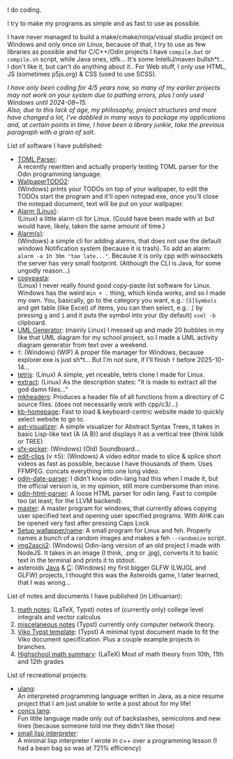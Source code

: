 ###
I do coding.

I try to make my programs as simple and as fast to use as possible.

I have never managed to build a make/cmake/ninja/visual studio project on Windows and only once on Linux, because of that, I try to use as few libraries as possible and for C/C++/Odin projects I have `compile.bat` or `compile.sh` script, while Java ones, idfk... It's some IntelliJ/maven bullsh*t... I don't like it, but can't do anything about it..
For Web stuff, I only use HTML, JS (sometimes p5js.org) & CSS (used to use SCSS).  

*I have only been coding for 4/5 years now, so many of my earlier projects may not work on your system due to pathing errors, plus I only used Windows until 2024-08~15.  
Also, due to this lack of age, my philosophy, project structures and more have changed a lot, I've dabbled in many ways to package my applications and, at certain points in time, I have been a library junkie, take the previous paragraph with a grain of salt.*

List of software I have published:
- [TOML Parser](https://github.com/Up05/toml_parser):  
  A recently rewritten and actually properly testing TOML parser for the Odin programming language.
- [WallpaperTODO2](https://github.com/Up05/WallpaperTODO2):  
  (Windows) prints your TODOs on top of your wallpaper, to edit the TODOs start the program and it'll open notepad.exe, once you'll close the notepad document, text will be put on your wallpaper.
- [Alarm (Linux)](https://github.com/Up05/alarm-linux):  
  (Linux) a little alarm cli for Linux. (Could have been made with `at` but would have, likely, taken the same amount of time.) 
- [Alarm(s)](https://github.com/Up05/Alarm):  
  (Windows) a simple cli for adding alarms, that does not use the default windows Notification system (because it is trash). To add an alarm: `alarm -a 1h 30m "too late..."`. Because it is only cpp with winsockets the server has very small footprint. (Although the CLI is Java, for some ungodly reason...)
- [copypasta](https://github.com/Up05/copypasta):  
  (Linux) I never really found good copy-paste list software for Linux. Windows has the weird `Win + .` thing, which kinda works, and so I made my own. You, basically, go to the category you want, e.g.: `[S]Symbols` and get table (like Excel) of items, you can then select, e.g.: `∫` by pressing `g` and `1` and it puts the symbol into your (by default) `xsel -b` clipboard.
- [UML Generator](https://github.com/Up05/uml-gen):
  (mainly Linux) I messed up and made 20 bubbles in my like that UML diagram for my school project, so I made a UML activity diagram generator from text over a weekend.  
- `f`: (Windows) (WIP) A proper file manager for Windows, because explorer.exe is just sh*t... But I'm not sure, if I'll finish `f` before 2025-10-14...
- [tetris](https://github.com/Up05/tetris):
  (Linux) A simple, yet riceable, tetris clone I made for Linux.
- [extract](https://github.com/Up05/extract):
  (Linux) As the description states: "It is made to extract all the god damn files..."
- [mkheaders](https://github.com/Up05/mkheaders):
  Produces a header file of all functions from a directory of C source files. (does not necessarily work with cpp/c3/...) 
- [kb-homepage](https://github.com/Up05/dead-simple-startpage):
  Fast to load & keyboard-centric website made to quickly select website to go to. 
- [ast-visualizer](https://github.com/Up05/ast-visualizer):
  A simple visualizer for Abstract Syntax Trees, it takes in basic Lisp-like text (A (A B)) and displays it as a vertical tree (think lsblk or TREE)
- [sfx-picker](https://github.com/Up05/Sfx-Picker):
  (Windows) (Old) Soundboard...
- [edit-clips](https://github.com/Up05/ClipEditorV5) (v ±5):
  (Windows) A video editor made to slice & splice short videos as fast as possible, because I have thousands of them. Uses FFMPEG. concats everything into one long video.
- [odin-date-parser](https://github.com/Up05/odin-RFC-3339-date-parser):
  I didn't know odin-lang had this when I made it, but the official version is, in my opinion, still more cumbersome than mine.
- [odin-html-parser](https://github.com/Up05/ohtml): A loose HTML parser for odin lang. Fast to compile too (at least, for the LLVM backend).
- [master](https://github.com/Up05/master): A master program for windows, that currently allows copying user specified text and opening user specified programs. With AHK can be opened very fast after pressing Caps Lock
- [Setup wallapper/name](https://github.com/Up05/setup-wallpaper/):
  A small program for Linux and feh. Properly names a bunch of a random images and makes a feh `--randomize` script.
- [img2ascii2](https://github.com/Up05/img_to_ascii2):
  (Windows) Odin-lang version of an old project I made with NodeJS. It takes in an image (I think, .png or .jpg), converts it to basic text in the terminal and prints it to stdout.
- asteroids [Java](https://github.com/Up05/aSteROidS-Original) & [C](https://github.com/Up05/aSteROidS):
  (Windows) my first bigger GLFW (LWJGL and GLFW) projects, I thought this was the Asteroids game, I later learned, that I was wrong...


List of notes and documents I have published (in Lithuanian):
1. [math notes](https://github.com/Up05/math-notes):
  (LaTeX, Typst) notes of (currently only) college level integrals and vector calculus
2. [miscelaneous notes](https://github.com/Up05/misc-notes)
  (Typst) currently only computer network theory.
3. [Viko Typst template](https://github.com/Up05/Vilniaus-Kolegija-Typst):
  (Typst) A minimal typst document made to fit the Viko document specification. Plus a couple example projects in branches. 
4. [Highschool math summary](https://github.com/Up05/Matematikos-santrauka):
  (LaTeX) Most of math theory from 10th, 11th and 12th grades 


List of recreational projects:
+ [ulang](https://github.com/Up05/ulang):  
  An interpreted programming language written in Java, as a nice resume project that I am just unable to write a post about for my life!
+ [concs lang](https://github.com/Up05/concs-lang):  
  Fun little language made only out of backslashes, semicolons and new lines (because someone told me they didn't like those)
+ [small lisp interpreter](https://github.com/Up05/small-lisp-interpreter):  
  A minimal lisp interpreter I wrote in c++ over a programming lesson (I had a bean bag so was at 721% efficiency)
